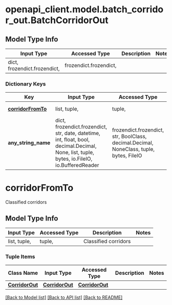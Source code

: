 # openapi_client.model.batch_corridor_out.BatchCorridorOut

## Model Type Info
Input Type | Accessed Type | Description | Notes
------------ | ------------- | ------------- | -------------
dict, frozendict.frozendict,  | frozendict.frozendict,  |  | 

### Dictionary Keys
Key | Input Type | Accessed Type | Description | Notes
------------ | ------------- | ------------- | ------------- | -------------
**[corridorFromTo](#corridorFromTo)** | list, tuple,  | tuple,  | Classified corridors | [optional] 
**any_string_name** | dict, frozendict.frozendict, str, date, datetime, int, float, bool, decimal.Decimal, None, list, tuple, bytes, io.FileIO, io.BufferedReader | frozendict.frozendict, str, BoolClass, decimal.Decimal, NoneClass, tuple, bytes, FileIO | any string name can be used but the value must be the correct type | [optional]

# corridorFromTo

Classified corridors

## Model Type Info
Input Type | Accessed Type | Description | Notes
------------ | ------------- | ------------- | -------------
list, tuple,  | tuple,  | Classified corridors | 

### Tuple Items
Class Name | Input Type | Accessed Type | Description | Notes
------------- | ------------- | ------------- | ------------- | -------------
[**CorridorOut**](CorridorOut.md) | [**CorridorOut**](CorridorOut.md) | [**CorridorOut**](CorridorOut.md) |  | 

[[Back to Model list]](../../README.md#documentation-for-models) [[Back to API list]](../../README.md#documentation-for-api-endpoints) [[Back to README]](../../README.md)


